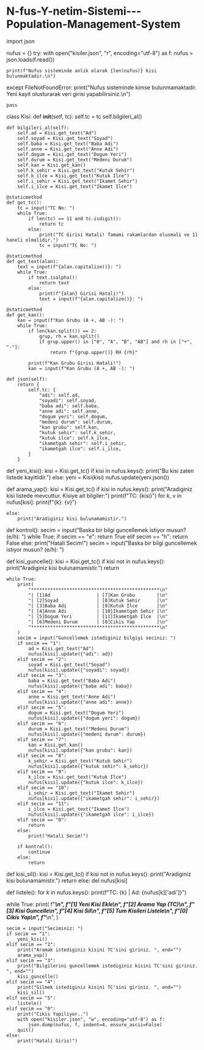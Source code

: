 # N-fus-Y-netim-Sistemi---Population-Management-System
import json

nufus = {}
try:
    with open("kisiler.json", "r", encoding="utf-8") as f:
        nufus = json.loads(f.read())

    print(f"Nufus sisteminde anlik olarak {len(nufus)} kisi bulunmaktadir.\n")
except FileNotFoundError:
    print("Nufus sisteminde kimse bulunmamaktadir. Yeni kayit olusturarak veri girisi yapabilirsiniz.\n")

    pass


class Kisi:
    def __init__(self, tc):
        self.tc = tc
        self.bilgileri_al()

    def bilgileri_al(self):
        self.ad = Kisi.get_text("Ad")
        self.soyad = Kisi.get_text("Soyad")
        self.baba = Kisi.get_text("Baba Adi")
        self.anne = Kisi.get_text("Anne Adi")
        self.dogum = Kisi.get_text("Dogum Yeri")
        self.durum = Kisi.get_text("Medeni Durum")
        self.kan = Kisi.get_kan()
        self.k_sehir = Kisi.get_text("Kutuk Sehir")
        self.k_ilce = Kisi.get_text("Kutuk Ilce")
        self.i_sehir = Kisi.get_text("Ikamet Sehir")
        self.i_ilce = Kisi.get_text("Ikamet Ilce")

    @staticmethod
    def get_tc():
        tc = input("TC No: ")
        while True:
            if len(tc) == 11 and tc.isdigit():
                return tc
            else:
                print("TC Girisi Hatali! Tamami rakamlardan olusmali ve 11 haneli olmalidir.")
                tc = input("TC No: ")

    @staticmethod
    def get_text(alan):
        text = input(f"{alan.capitalize()}: ")
        while True:
            if text.isalpha():
                return text
            else:
                print(f"{alan} Girisi Hatali!")
                text = input(f"{alan.capitalize()}: ")

    @staticmethod
    def get_kan():
        kan = input(f"Kan Grubu (A +, AB -): ")
        while True:
            if len(kan.split()) == 2:
                grup, rh = kan.split()
                if grup.upper() in ["0", "A", "B", "AB"] and rh in ["+", "-"]:
                    return f"{grup.upper()} RH {rh}"

            print(f"Kan Grubu Girisi Hatali!")
            kan = input(f"Kan Grubu (A +, AB -): ")

    def json(self):
        return {
            self.tc: {
                "adi": self.ad,
                "soyadi": self.soyad,
                "baba adi": self.baba,
                "anne adi": self.anne,
                "dogum yeri": self.dogum,
                "medeni durum": self.durum,
                "kan grubu": self.kan,
                "kutuk sehir": self.k_sehir,
                "kutuk ilce": self.k_ilce,
                "ikametgah sehir": self.i_sehir,
                "ikametgah ilce": self.i_ilce,
            }
        }


def yeni_kisi():
    kisi = Kisi.get_tc()
    if kisi in nufus.keys():
        print("Bu kisi zaten listede kayitlidir.")
    else:
        yeni = Kisi(kisi)
        nufus.update(yeni.json())


def arama_yap():
    kisi = Kisi.get_tc()
    if kisi in nufus.keys():
        print("Aradiginiz kisi listede mevcuttur. Kisiye ait bilgiler:")
        print(f"TC: {kisi}")
        for k, v in nufus[kisi]:
            print(f"{k}: {v}")

    else:
        print("Aradiginiz kisi bulunamamistir.")


def kontrol():
    secim = input("Baska bir bilgi guncellemek istiyor musun? (e/h): ")
    while True:
        if secim == "e":
            return True
        elif secim == "h":
            return False
        else:
            print("Hatali Secim!")
            secim = input("Baska bir bilgi guncellemek istiyor musun? (e/h): ")


def kisi_guncelle():
    kisi = Kisi.get_tc()
    if kisi not in nufus.keys():
        print("Aradiginiz kisi bulunamamistir.")
        return

    while True:
        print(
            "***********************************************\n"
            "| [1]Ad                 | [7]Kan Grubu        |\n"
            "| [2]Soyad              | [8]Kutuk Sehir      |\n"
            "| [3]Baba Adi           | [9]Kutuk Ilce       |\n"
            "| [4]Anne Adi           | [10]Ikametgah Sehir |\n"
            "| [5]Dogum Yeri         | [11]Ikametgah Ilce  |\n"
            "| [6]Medeni Durum       | [0]Cikis Yap        |\n"
            "***********************************************\n"
        )
        secim = input("Guncellemek istediginiz bilgiyi seciniz: ")
        if secim == "1":
            ad = Kisi.get_text("Ad")
            nufus[kisi].update({"adi": ad})
        elif secim == "2":
            soyad = Kisi.get_text("Soyad")
            nufus[kisi].update({"soyadi": soyad})
        elif secim == "3":
            baba = Kisi.get_text("Baba Adi")
            nufus[kisi].update({"baba adi": baba})
        elif secim == "4":
            anne = Kisi.get_text("Anne Adi")
            nufus[kisi].update({"anne adi": anne})
        elif secim == "5":
            dogum = Kisi.get_text("Dogum Yeri")
            nufus[kisi].update({"dogum yeri": dogum})
        elif secim == "6":
            durum = Kisi.get_text("Medeni Durum")
            nufus[kisi].update({"medeni durum": durum})
        elif secim == "7":
            kan = Kisi.get_kan()
            nufus[kisi].update({"kan grubu": kan})
        elif secim == "8":
            k_sehir = Kisi.get_text("Kutuk Sehir")
            nufus[kisi].update({"kutuk sehir": k_sehir})
        elif secim == "9":
            k_ilce = Kisi.get_text("Kutuk Ilce")
            nufus[kisi].update({"kutuk ilce": k_ilce})
        elif secim == "10":
            i_sehir = Kisi.get_text("Ikamet Sehir")
            nufus[kisi].update({"ikametgah sehir": i_sehir})
        elif secim == "11":
            i_ilce = Kisi.get_text("Ikamet Ilce")
            nufus[kisi].update({"ikametgah ilce": i_ilce})
        elif secim == "0":
            return
        else:
            print("Hatali Secim!")

        if kontrol():
            continue
        else:
            return


def kisi_sil():
    kisi = Kisi.get_tc()
    if kisi not in nufus.keys():
        print("Aradiginiz kisi bulunamamistir.")
        return
    else:
        del nufus[kisi]


def listele():
    for k in nufus.keys():
        print(f"TC: {k} | Ad: {nufus[k]['adi']}")


while True:
    print(
        f"***********************\n",
        f"[1] Yeni Kisi Ekle\n",
        f"[2] Arama Yap (TC)\n",
        f"[3] Kisi Guncelle\n",
        f"[4] Kisi Sil\n",
        f"[5] Tum Kisileri Listele\n",
        f"[0] Cikis Yap\n",
        f"***********************\n",
    )

    secim = input("Seciminiz: ")
    if secim == "1":
        yeni_kisi()
    elif secim == "2":
        print("Aramak istediginiz kisini TC'sini giriniz. ", end="")
        arama_yap()
    elif secim == "3":
        print("Bilgilerini guncellemek istediginiz kisini TC'sini giriniz. ", end="")
        kisi_guncelle()
    elif secim == "4":
        print("Silmek istediginiz kisini TC'sini giriniz. ", end="")
        kisi_sil()
    elif secim == "5":
        listele()
    elif secim == "0":
        print("Cikis Yapiliyor..")
        with open("kisiler.json", "w", encoding="utf-8") as f:
            json.dump(nufus, f, indent=4, ensure_ascii=False)
        quit()
    else:
        print("Hatali Giris!")
